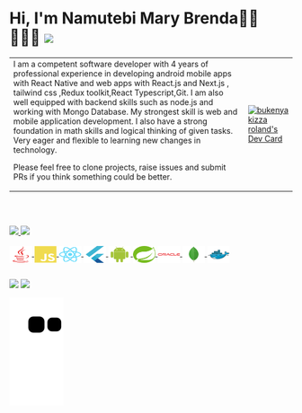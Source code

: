 
# Hi, I'm Namutebi Mary Brenda👋🏼 👨🏻‍💻 <img src="https://github.com/TheDudeThatCode/TheDudeThatCode/blob/master/Assets/Hi.gif" width="29px">

<table>
<tr>
  <td valign="center">
I am a competent software developer with 4 years of professional experience in developing android mobile apps with React Native and web apps with React.js and Next.js , tailwind css ,Redux toolkit,React Typescript,Git. I am also well equipped with backend skills such as node.js and working with Mongo Database. My strongest skill is web and mobile application development. I also have a strong foundation in math skills and logical thinking of given tasks. Very eager and flexible to learning new changes in technology.

Please feel free to clone projects, raise issues and submit PRs if you think something could be better.
    

<td >
  <a href="https://app.daily.dev/bkroland19"><img src="https://api.daily.dev/devcards/74efd5e2141a40ec876a4607bf0fd8fd.png?r=8q8" width="350" alt="bukenya kizza roland's Dev Card"/></a>
  </td>

</tr>
</table>


<br/>
 

 ##

 <div>
  <a href="https://github.com/Bkroland19">
  <img height="180em"  src="https://github-readme-stats.vercel.app/api?username=Bkroland19&show_icons=true&theme=dracula&include_all_commits=true&count_private=true"/>
  <img height="180em"  src="https://github-readme-stats.vercel.app/api/top-langs/?username=Bkroland19&layout=compact&langs_count=7&theme=dracula"/>
</div>
<div style="display: inline_block"><br>
  <img align="center" alt="Rafa-Js" height="30" width="40" src="https://raw.githubusercontent.com/devicons/devicon/master/icons/java/java-plain.svg">
  <img align="center" alt="Rafa-Ts" height="30" width="40" src="https://raw.githubusercontent.com/devicons/devicon/master/icons/javascript/javascript-plain.svg">
  <img align="center" alt="Rafa-React" height="30" width="40" src="https://raw.githubusercontent.com/devicons/devicon/master/icons/react/react-original.svg">
  <img align="center" alt="Rafa-HTML" height="30" width="40" src="https://raw.githubusercontent.com/devicons/devicon/master/icons/flutter/flutter-original.svg">
  <img align="center" alt="Rafa-CSS" height="30" width="40" src="https://raw.githubusercontent.com/devicons/devicon/master/icons/android/android-original.svg">
  <img align="center" alt="Rafa-Python" height="30" width="40" src="https://raw.githubusercontent.com/devicons/devicon/master/icons/spring/spring-original.svg">
  <img align="center" alt="Rafa-Csharp" height="30" width="40" src="https://raw.githubusercontent.com/devicons/devicon/master/icons/oracle/oracle-original.svg">
  <img align="center" alt="Rafa-Csharp" height="30" width="40" src="https://raw.githubusercontent.com/devicons/devicon/master/icons/mongodb/mongodb-original.svg">
  <img align="center" alt="Rafa-Csharp" height="30" width="40" src="https://raw.githubusercontent.com/devicons/devicon/master/icons/docker/docker-original.svg">
</div>
  
  ##
<div> 
  <a href = "mailto:bkroland19@gmail.com/"><img src="https://img.shields.io/badge/-Gmail-%23333?style=for-the-badge&logo=gmail&logoColor=white" target="_blank"></a>
  <a href="https://www.linkedin.com/in/eng-bukenya-kizza-roland-mongodb/" target="_blank"><img src="https://img.shields.io/badge/-LinkedIn-%230077B5?style=for-the-badge&logo=linkedin&logoColor=white" target="_blank"></a> 
 
  ![Snake animation](https://github.com/bisaacm1/bisaacm1/blob/output/github-contribution-grid-snake.svg)
 
</div>
